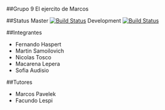 ##Grupo 9
El ejercito de Marcos

##Status
Master  [![Build Status](https://travis-ci.com/dds-utn/2016-mn-group-09.svg?token=XuzoPkh3Q1y1BprCw4vk&branch=master)](https://travis-ci.com/dds-utn/2016-mn-group-09)
Development  [![Build Status](https://travis-ci.com/dds-utn/2016-mn-group-09.svg?token=XuzoPkh3Q1y1BprCw4vk&branch=Development)](https://travis-ci.com/dds-utn/2016-mn-group-09)

##Integrantes
- Fernando Haspert
- Martin Samoilovich
- Nicolas Tosco
- Macarena Lepera
- Sofia Audisio

##Tutores
- Marcos Pavelek
- Facundo Lespi